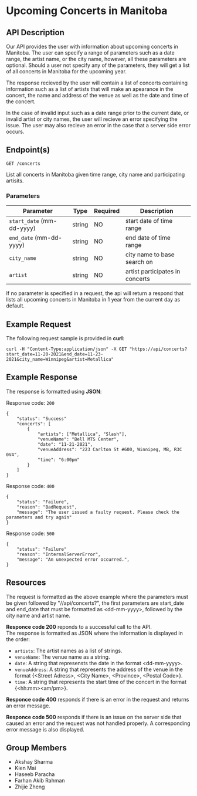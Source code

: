 # Upcoming Concerts in Manitoba
## API Description

Our API provides the user with information about upcoming concerts in Manitoba. The user can specify a range of parameters such as a date range, the artist name, or the city name, however, all these parameters are optional. Should a user not specify any of the parameters, they will get a list of all concerts in Manitoba for the upcoming year.

The response recieved by the user will contain a list of concerts containing information such as a list of artists that will make an apearance in the concert, the name and address of the venue as well as the date and time of the concert.

In the case of invalid input such as a date range prior to the current date, or invalid artist or city names, the user will recieve an error specifying the issue. The user may also recieve an error in the case that a server side error occurs.

## Endpoint(s)

```
GET /concerts
```

List all concerts in Manitoba given time range, city name and participating artisits.

### Parameters

| Parameter | Type | Required | Description |
|-----------|------|----------|-------------|
| `start_date` (mm-dd-yyyy) | string | NO | start date of time range |
| `end_date` (mm-dd-yyyy) | string | NO | end date of time range |
| `city_name` | string | NO | city name to base search on |
| `artist` | string | NO | artist participates in concerts |

If no parameter is specified in a request, the api will return a respond that lists all upcoming concerts in Manitoba in 1 year from the current day as default.

## Example Request
The following request sample is provided in **curl**:
```
curl -H "Content-Type:application/json" -X GET "https://api/concerts?start_date=11-20-2021&end_date=11-23-2021&city_name=Winnipeg&artist=Metallica"
```
## Example Response
The response is formatted using **JSON**:

Response code: `200`

```
{
    "status": "Success"
    "concerts": [
        {
            "artists": ["Metallica", "Slash"],
            "venueName": "Bell MTS Center",
            "date": "11-21-2021",
            "venueAddress": "223 Carlton St #600, Winnipeg, MB, R3C 0V4",
            "time": "6:00pm"
        }
    ]
}
```

Response code: `400`

```
{
    "status": "Failure",
    "reason": "BadRequest",
    "message": "The user issued a faulty request. Please check the parameters and try again"
}
```

Response code: `500`

```
{
    "status": "Failure"
    "reason": "InternalServerError",
    "message": "An unexpected error occurred.",
}
```

## Resources

The request is formatted as the above example where the parameters must be given followed by "//api/concerts?", the first parameters are start_date and end_date that must be formatted as \<dd-mm-yyyy\>, followed by the city name and artist name. 

**Responce code 200** reponds to a successful call to the API.   
The response is formatted as JSON where the information is displayed in the order:  
* `artists`: The artist names as a list of strings.
* `venueName`: The venue name as a string.
* `date`: A string that represensts the date in the format \<dd-mm-yyyy\>.
* `venueAddress`: A string that represents the address of the venue in the format {\<Street Adress>, \<City Name\>, \<Province\>, \<Postal Code\>}.
* `time`: A string that represents the start time of the concert in the format {\<hh:mm\>\<am/pm\>}.  

**Responce code 400** responds if there is an error in the request and returns an error message.  

**Responce code 500** responds if there is an issue on the server side that caused an error and the request was not handled properly. A corresponding error message is also displayed.


## Group Members

* Akshay Sharma
* Kien Mai
* Haseeb Paracha
* Farhan Akib Rahman
* Zhijie Zheng
